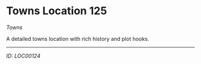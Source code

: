 # Towns Location 125

*Towns*

A detailed towns location with rich history and plot hooks.

---
*ID: LOC00124*
